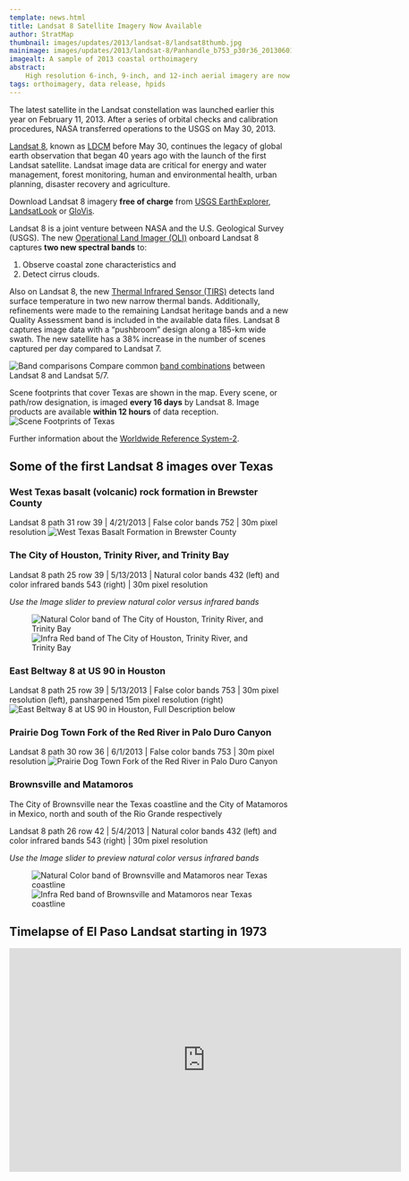 ```yaml
---
template: news.html
title: Landsat 8 Satellite Imagery Now Available
author: StratMap
thumbnail: images/updates/2013/landsat-8/landsat8thumb.jpg
mainimage: images/updates/2013/landsat-8/Panhandle_b753_p30r36_20130601.jpg
imagealt: A sample of 2013 coastal orthoimagery
abstract: 
    High resolution 6-inch, 9-inch, and 12-inch aerial imagery are now available from TNRIS for the South Texas region, including the Lower Rio Grande Valley.
tags: orthoimagery, data release, hpids
---
```


The latest satellite in the Landsat constellation was launched earlier this year on February 11, 2013. After a series of orbital checks and calibration procedures, NASA transferred operations to the USGS on May 30, 2013. 

[Landsat 8](http://landsat.usgs.gov/LDCM_Landsat8.php), known as [LDCM](http://ldcm.gsfc.nasa.gov/) before May 30, continues the legacy of global earth observation that began 40 years ago with the launch of the first Landsat satellite. Landsat image data are critical for energy and water management, forest monitoring, human and environmental health, urban planning, disaster recovery and agriculture.

Download Landsat 8 imagery **free of charge** from [USGS EarthExplorer](http://earthexplorer.usgs.gov/), [LandsatLook](http://landsatlook.usgs.gov/) or [GloVis](http://glovis.usgs.gov/).

Landsat 8 is a joint venture between NASA and the U.S. Geological Survey (USGS). The new [Operational Land Imager (OLI)](http://www.nasa.gov/mission_pages/landsat/spacecraft/index.html) onboard Landsat 8 captures **two new spectral bands** to: 
1. Observe coastal zone characteristics and 
2. Detect cirrus clouds. 

Also on Landsat 8, the new [Thermal Infrared Sensor (TIRS)](http://www.nasa.gov/mission_pages/landsat/spacecraft/index.html) detects land surface temperature in two new narrow thermal bands. Additionally, refinements were made to the remaining Landsat heritage bands and a new Quality Assessment band is included in the available data files. Landsat 8 captures image data with a “pushbroom” design along a 185-km wide swath. The new satellite has a 38% increase in the number of scenes captured per day compared to Landsat 7.

![Band comparisons](images/updates/2013/landsat-8/Bands-compare-new.jpg)
Compare common <a href="http://landsat.usgs.gov/L8_band_combos.php">band combinations</a> between Landsat 8 and Landsat 5/7.

Scene footprints that cover Texas are shown in the map. Every scene, or path/row designation, is imaged **every 16 days** by Landsat 8. Image products are available **within 12 hours** of data reception.
![Scene Footprints of Texas](images/updates/2013/landsat-8/TX_WRS2_graphic_v2.jpg) 

<!-- **Download** the [Texas Landsat path/row shapefile](documents/misc/landsat-8/Landsat_WRS2_TX.zip). -->

Further information about the [Worldwide Reference System-2](http://landsat.gsfc.nasa.gov/about/wrs.html).

## Some of the first Landsat 8 images over Texas

### West Texas basalt (volcanic) rock formation in Brewster County

Landsat 8 path 31 row 39 | 4/21/2013 | False color bands 752 | 30m pixel resolution
![West Texas Basalt Formation in Brewster County](images/updates/2013/landsat-8/WTX_b752_p31r39_20130421.jpg)

### The City of Houston, Trinity River, and Trinity Bay
Landsat 8 path 25 row 39 | 5/13/2013 | Natural color bands 432 (left) and color infrared bands 543 (right) | 30m pixel resolution

*Use the Image slider to preview natural color versus infrared bands*

<figure>
<div id="imageCompare1" class='twentytwenty-container natural-color-infrared'>
  <img class="img-responsive" src="images/updates/2013/landsat-8/Houston_b432_p25r39_20130513.jpg" alt="Natural Color band of The City of Houston, Trinity River, and Trinity Bay">
  <img class="img-responsive" src="images/updates/2013/landsat-8/Houston_b543_p25r39_20130513.jpg" alt="Infra Red band of The City of Houston, Trinity River, and Trinity Bay">
</div>
</figure>

### East Beltway 8 at US 90 in Houston
Landsat 8 path 25 row 39 | 5/13/2013 | False color bands 753 | 30m pixel resolution (left), pansharpened 15m pixel resolution (right)
<img src="images/updates/2013/landsat-8/HoustonHwy_b753_p25r39_20130513_15m.jpg" alt="East Beltway 8 at US 90 in Houston, Full Description below" />


### Prairie Dog Town Fork of the Red River in Palo Duro Canyon
Landsat 8 path 30 row 36 | 6/1/2013 | False color bands 753 | 30m pixel resolution
<img src="images/updates/2013/landsat-8/Panhandle_b753_p30r36_20130601.jpg" alt="Prairie Dog Town Fork of the Red River in Palo Duro Canyon" />

### Brownsville and Matamoros
The City of Brownsville near the Texas coastline and the City of Matamoros in Mexico, north and south of the Rio Grande respectively

Landsat 8 path 26 row 42 | 5/4/2013 | Natural color bands 432 (left) and color infrared bands 543 (right) | 30m pixel resolution

*Use the Image slider to preview natural color versus infrared bands*

<figure>
<div id="imageCompare2" class='twentytwenty-container natural-color-infrared'>
  <img class="img-responsive" src="images/updates/2013/landsat-8/Brownsville_b432_p26r42_20130504.jpg" alt="Natural Color band of Brownsville and Matamoros near Texas coastline">
  <img class="img-responsive" src="images/updates/2013/landsat-8/Brownsville_b543_p26r42_20130504.jpg" alt="Infra Red band of Brownsville and Matamoros near Texas coastline">
</div>
</figure>

## Timelapse of El Paso Landsat starting in 1973
<iframe width="700" height="400" src="http://www.youtube.com/embed/trigz-oDxFo?rel=0" frameborder="0" allowfullscreen></iframe>
